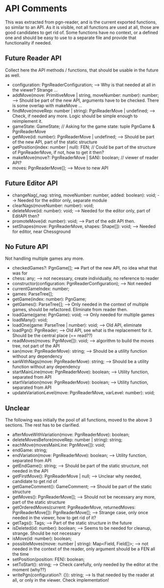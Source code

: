 # API Comments

This was extracted from pgn-reader, and is the current exported functions, so similar to an API. As it is visible, not all functions are used at all, those are good candidates to get rid of. Some functions have no context, or a defined one and should be easy to use to a separate file and provide that functionality if needed.    

## Future Reader API

Collect here the API methods / functions, that should be usable in the future as well.

* configuration: PgnReaderConfiguration;	--> Why is that needed at all in the viewer? Strange ...
* addMove(move: PrimitiveMove | string, moveNumber: number): number;	--> Should be part of the new API, arguments have to be checked. There is some overlap with makeMove ...
* findMove(moveRep: number | string): PgnReaderMove | undefined;	--> Check, if needed any more. Logic should be simple enough to reimplement it.
* gameState: GameState;  // Asking for the game state: tuple PgnGame & PgnReaderMove
* getMove(id: number): PgnReaderMove | undefined;	--> Should be part of the new API, part of the static structure
* getPosition(index: number | null): FEN;  // Could be part of the structure of PgnReaderMove, if not, how to get it then?
* makeMove(move?: PgnReaderMove | SAN): boolean; // viewer of reader API?
* moves: PgnReaderMove[]; --> Move to new API
    
## Future Editor API

* changeNag(_nag: string, moveNumber: number, added: boolean): void;	--> Needed for the editor only, separate module
* clearNags(moveNumber: number): void;
* deleteMove(id: number): void;	--> Needed for the editor only, part of EditAPI then?
* promoteMove(id: number): void;		--> Part of the edit API then.
* setShapes(move: PgnReaderMove, shapes: Shape[]): void;	--> Needed for editor, near Chessground


## No Future API

Not handling multiple games any more.

* checkedGames?: PgnGame[];		==> Part of the new API, no idea what that was for
* chess: any;	--> not necessary, create individually, no reference to reader
* constructor(configuration: PgnReaderConfiguration);	--> Not needed
* currentGameIndex: number;
* games: ParseTree[];
* getGame(index: number): PgnGame;
* getGames(): ParseTree[];		--> Only needed in the context of multiple games, should be refactored. Eliminate from reader then.
* loadGame(game: PgnGame): void; --> Only needed for multiple games
* loadMany(): void;
* loadOne(game: ParseTree | number): void;	--> Old API, eliminate
* loadPgn(): PgnReader;		--> Old API, see what is the replacement for it. Should be the central place (== read??)
* readMoves(moves: PgnMove[]): void;  --> algorithm to build the moves tree, not part of the API
* san(move: PgnReaderMove): string;		--> Should be a utility function without any dependency
* sanWithNags(move: PgnReaderMove): string;	--> Should be a utility function without any dependency
* startMainLine(move: PgnReaderMove): boolean;	--> Utility function, separated from API
* startVariation(move: PgnReaderMove): boolean;	--> Utility function, separated from API
* updateVariationLevel(move: PgnReaderMove, varLevel: number): void;


## Unclear

The following was initially the pool of all functions, moved to the above 3 sections. The rest has to be clarified.

* afterMoveWithVariation(move: PgnReaderMove): boolean;
* deleteMovesBefore(moveRep: number | string): string;
* eachMove(movesMainLine: PgnMove[]): void;
* endGame: string;
* endVariation(move: PgnReaderMove): boolean;		--> Utility function, separated from API
* getEndGame(): string;	--> Should be part of the static structure, not needed in the API
* getFirstMove(): PgnReaderMove | null;	--> Unclear why needed, candidate to get rid of
* getGameComment(): GameComment;		--> Should be part of the static structure
* getMoves(): PgnReaderMove[];	--> Should not be necessary any more, part of the static structure
* getOrderedMoves(current: PgnReaderMove, returnedMoves: PgnReaderMove[]): PgnReaderMove[];	--> Strange case, only once needed in the viewer, how to get rid of it?
* getTags(): Tags;		--> Part of the static structure in the future
* isDeleted(id: number): boolean;		--> Seems to be needed for cleanup, strange. Should be not necessary
* isMove(id: number): boolean;
* possibleMoves(move: number | string): Map<Field, Field[]>; --> not needed in the context of the reader, only argument should be a FEN all the time
* setPosition(position: FEN): boolean;
* setToStart(): string;		--> Check carefully, only needed by the editor at the moment (why??)
* writePgn(configuration?: {}): string;		--> Is that needed by the reader at all, or only in the viewer. Check implementation!
